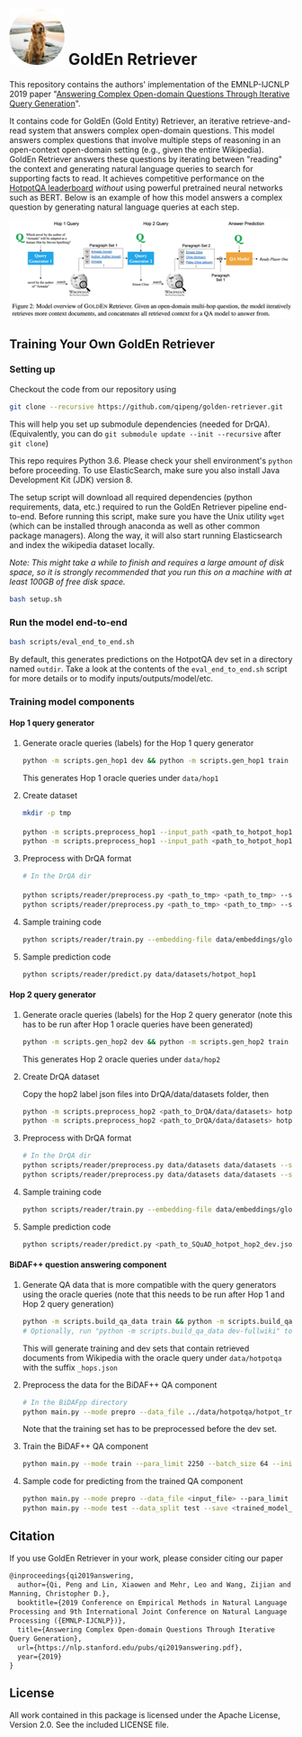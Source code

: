 # <img src="fig/golden-retriever-icon.png" height=100 alt="GoldEn Retriever Icon"> GoldEn Retriever

This repository contains the authors' implementation of the EMNLP-IJCNLP 2019 paper "[Answering Complex Open-domain Questions Through Iterative Query Generation](https://arxiv.org/pdf/1910.07000.pdf)".

It contains code for GoldEn (Gold Entity) Retriever, an iterative retrieve-and-read system that answers complex open-domain questions. This model answers complex questions that involve multiple steps of reasoning in an open-context open-domain setting (e.g., given the entire Wikipedia). GoldEn Retriever answers these questions by iterating between "reading" the context and generating natural language queries to search for supporting facts to read. It achieves competitive performance on the [HotpotQA leaderboard](https://hotpotqa.github.io/) _without_ using powerful pretrained neural networks such as BERT. Below is an example of how this model answers a complex question by generating natural language queries at each step.

![GoldEn Retriever model architecture](fig/golden-retriever.png)


## Training Your Own GoldEn Retriever


### Setting up
Checkout the code from our repository using
```bash
git clone --recursive https://github.com/qipeng/golden-retriever.git
```
This will help you set up submodule dependencies (needed for DrQA). (Equivalently, you can do `git submodule update --init --recursive` after `git clone`)

This repo requires Python 3.6. Please check your shell environment's `python` before proceeding. To use ElasticSearch, make sure you also install Java Development Kit (JDK) version 8.

The setup script will download all required dependencies (python requirements,
data, etc.) required to run the GoldEn Retriever pipeline end-to-end. Before running this script, make sure you have the Unix utility `wget` (which can be installed through anaconda as well as other common package managers).
Along the way, it will also start running Elasticsearch and index the
wikipedia dataset locally.

_Note: This might take a while to finish and requires a large amount of disk space, so it is strongly recommended that you run this on a machine with at least 100GB of free disk space._

```bash
bash setup.sh
```

### Run the model end-to-end

```bash
bash scripts/eval_end_to_end.sh
```

By default, this generates predictions on the HotpotQA dev set in a directory named `outdir`. Take a look at the contents of the `eval_end_to_end.sh` script for more details
or to modify inputs/outputs/model/etc.

### Training model components

#### Hop 1 query generator

1. Generate oracle queries (labels) for the Hop 1 query generator

	```bash
	python -m scripts.gen_hop1 dev && python -m scripts.gen_hop1 train
	```
	This generates Hop 1 oracle queries under `data/hop1`
2. Create dataset

	```bash
	mkdir -p tmp

	python -m scripts.preprocess_hop1 --input_path <path_to_hotpot_hop1_train.json> --output_path ./tmp/hotpot_hop1_squad_train.json
	python -m scripts.preprocess_hop1 --input_path <path_to_hotpot_hop1_dev.json> --output_path ./tmp/hotpot_hop1_squad_dev.json
	```
3. Preprocess with DrQA format

	```bash
	# In the DrQA dir

	python scripts/reader/preprocess.py <path_to_tmp> <path_to_tmp> --split hotpot_hop1_squad_train --workers 4
	python scripts/reader/preprocess.py <path_to_tmp> <path_to_tmp> --split hotpot_hop1_squad_dev --workers 4
	```
4. Sample training code

	```bash
	python scripts/reader/train.py --embedding-file data/embeddings/glove.840B.300d.txt --tune-partial 500 --train-file <path_to_hotpot_hop1_squad_train-processed-corenlp.txt> --dev-file <path_to_hotpot_hop1_squad_dev-processed-corenlp.txt> --dev-json hotpot_hop1_squad_dev.json --hidden-size 128 --parallel True --data-workers 10 --batch-size 32 --test-batch-size 128 --learning-rate 0.001 --model-dir <path_to_model_tmp> --max-len 50 --model-name hop1_model
	```
5. Sample prediction code

	```bash
	python scripts/reader/predict.py data/datasets/hotpot_hop1
	```

#### Hop 2 query generator

1. Generate oracle queries (labels) for the Hop 2 query generator (note this has to be run after Hop 1 oracle queries have been generated)

	```bash
	python -m scripts.gen_hop2 dev && python -m scripts.gen_hop2 train
	```
	This generates Hop 2 oracle queries under `data/hop2`
2. Create DrQA dataset

	Copy the hop2 label json files into DrQA/data/datasets folder, then

	```bash
	python -m scripts.preprocess_hop2 <path_to_DrQA/data/datasets> hotpot_hop2_train.json
	python -m scripts.preprocess_hop2 <path_to_DrQA/data/datasets> hotpot_hop2_dev.json
	```
3.  Preprocess with DrQA format

	```bash
	# In the DrQA dir
	python scripts/reader/preprocess.py data/datasets data/datasets --split SQuAD_hotpot_hop2_dev --workers 4
	python scripts/reader/preprocess.py data/datasets data/datasets --split SQuAD_hotpot_hop2_train --workers 4
	```
4. Sample training code

	```bash
	python scripts/reader/train.py --embedding-file data/embeddings/glove.840B.300d.txt --tune-partial 1000 --max-len 20 --train-file <path_to_SQuAD_hotpot_hop2_train-processed-corenlp.txt> --dev-file <path_to_SQuAD_hotpot_hop2_dev-processed-corenlp.txt> --dev-json <path_to_SQuAD_hotpot_hop2_dev.json> --model-dir <path_to_model_tmp> --model-name hop2_model --expand-dictionary False --num-epochs 40
	```
5. Sample prediction code

	```bash
	python scripts/reader/predict.py <path_to_SQuAD_hotpot_hop2_dev.json> --model <path_to_hop2_model> --embedding-file data/embeddings/glove.840B.300d.txt --out-dir data/datasets
	```

#### BiDAF++ question answering component

1. Generate QA data that is more compatible with the query generators using the oracle queries (note that this needs to be run after Hop 1 and Hop 2 query generation)

	```bash
	python -m scripts.build_qa_data train && python -m scripts.build_qa_data dev-distractor
	# Optionally, run "python -m scripts.build_qa_data dev-fullwiki" to generate a dev set from the oracle queries where the gold paragraphs are not guanranteed to be contained
	```
	This will generate training and dev sets that contain retrieved documents from Wikipedia with the oracle query under `data/hotpotqa` with the suffix `_hops.json`
2. Preprocess the data for the BiDAF++ QA component

	```bash
	# In the BiDAFpp directory
	python main.py --mode prepro --data_file ../data/hotpotqa/hotpot_train_hops.json --para_limit 2250 --data_split train && python main.py --mode prepro --data_file ../data/hotpotqa/hotpot_dev_distractor_hops.json --para_limit 2250 --data_split dev
	```
	Note that the training set has to be preprocessed before the dev set.
3. Train the BiDAF++ QA component

	```bash
	python main.py --mode train --para_limit 2250 --batch_size 64 --init_lr 0.001 --patience 3 --keep_prob .9 --sp_lambda 10.0 --period 20 --max_grad_norm 5 --hidden 128
	```
4. Sample code for predicting from the trained QA component

	```bash
	python main.py --mode prepro --data_file <input_file> --para_limit 2250 --data_split test --fullwiki # preprocess the input data
  	python main.py --mode test --data_split test --save <trained_model_directory> --prediction_file <output_file_name> --sp_threshold .33 --sp_lambda 10.0 --fullwiki --hidden 128 --batch_size 16
  	```

## Citation

If you use GoldEn Retriever in your work, please consider citing our paper

```
@inproceedings{qi2019answering,
  author={Qi, Peng and Lin, Xiaowen and Mehr, Leo and Wang, Zijian and Manning, Christopher D.},
  booktitle={2019 Conference on Empirical Methods in Natural Language Processing and 9th International Joint Conference on Natural Language Processing ({EMNLP-IJCNLP})},
  title={Answering Complex Open-domain Questions Through Iterative Query Generation},
  url={https://nlp.stanford.edu/pubs/qi2019answering.pdf},
  year={2019}
}
```

## License

All work contained in this package is licensed under the Apache License, Version 2.0. See the included LICENSE file.
